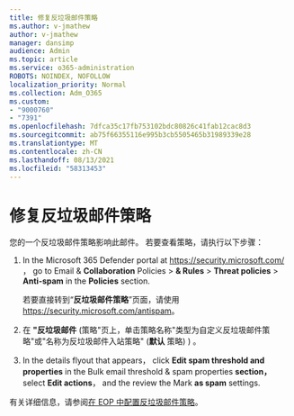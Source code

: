 ```yaml
---
title: 修复反垃圾邮件策略
ms.author: v-jmathew
author: v-jmathew
manager: dansimp
audience: Admin
ms.topic: article
ms.service: o365-administration
ROBOTS: NOINDEX, NOFOLLOW
localization_priority: Normal
ms.collection: Adm_O365
ms.custom:
- "9000760"
- "7391"
ms.openlocfilehash: 7dfca35c17fb753102bdc80826c41fab12cac8d3
ms.sourcegitcommit: ab75f66355116e995b3cb5505465b31989339e28
ms.translationtype: MT
ms.contentlocale: zh-CN
ms.lasthandoff: 08/13/2021
ms.locfileid: "58313453"
---
```

# <a name="fix-anti-spam-policy"></a>修复反垃圾邮件策略

您的一个反垃圾邮件策略影响此邮件。 若要查看策略，请执行以下步骤：

1. In the Microsoft 365 Defender portal at <https://security.microsoft.com/> ， go to Email & **Collaboration** Policies \> **& Rules** \> **Threat policies** \> **Anti-spam** in the **Policies** section.

   若要直接转到“**反垃圾邮件策略**”页面，请使用 <https://security.microsoft.com/antispam>。

2. 在 **"反垃圾邮件** (策略"页上，单击策略名称"类型为自定义反垃圾邮件策略"或"名称为反垃圾邮件入站策略" (**默认** 策略) ) 。

3. In the details flyout that appears， click **Edit spam threshold and properties** in the Bulk email threshold & spam properties **section，** select **Edit actions**， and the review the Mark **as spam** settings.

有关详细信息，请参阅[在 EOP 中配置反垃圾邮件策略](https://docs.microsoft.com/microsoft-365/security/office-365-security/configure-your-spam-filter-policies)。
